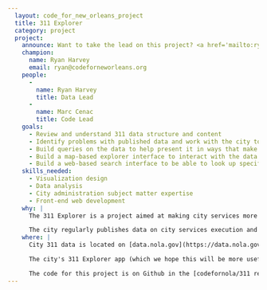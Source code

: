 ```yaml
---
  layout: code_for_new_orleans_project
  title: 311 Explorer
  category: project
  project:
    announce: Want to take the lead on this project? <a href='mailto:ryan@codeforneworleans.org'>Contact the Project Champion!</a>
    champion:
      name: Ryan Harvey
      email: ryan@codeforneworleans.org
    people:
      -
        name: Ryan Harvey
        title: Data Lead
      -
        name: Marc Cenac
        title: Code Lead
    goals:
      - Review and understand 311 data structure and content
      - Identify problems with published data and work with the city to remediate them
      - Build queries on the data to help present it in ways that make it easier to understand
      - Build a map-based explorer interface to interact with the data dynamically in aggregate
      - Build a web-based search interface to be able to look up specific interests or issues easily
    skills_needed:
      - Visualization design
      - Data analysis
      - City administration subject matter expertise
      - Front-end web development
    why: |
      The 311 Explorer is a project aimed at making city services more visible to citizens.

      The city regularly publishes data on city services execution and performance, known as 311 data, after the phone number used to call in requests for such services.
    where: |
      City 311 data is located on [data.nola.gov](https://data.nola.gov/City-Administration/311-Calls-2012-Present-/3iz8-nghx).

      The city's 311 Explorer app (which we hope this will be more useful than) is at [311explorer.nola.gov](http://311explorer.nola.gov/main/category/).

      The code for this project is on Github in the [codefornola/311 repo](https://github.com/codefornola/311).
---
```


